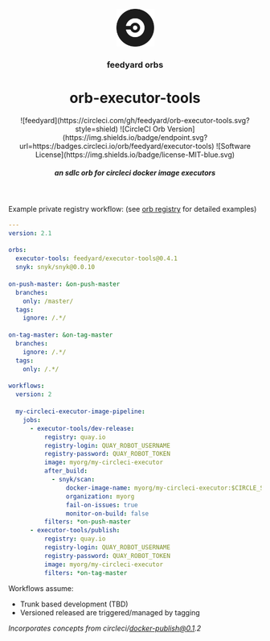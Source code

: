 <div align="center">
	<p>
		<img alt="CircleCI Logo" src="https://raw.githubusercontent.com/ThoughtWorks-DPS/di-circleci-remote-docker/master/img/circle-circleci.svg?sanitize=true" width="75" />
	</p>
  <h3>feedyard orbs</h3>
  <h1>orb-executor-tools</h1>
  ![feedyard](https://circleci.com/gh/feedyard/orb-executor-tools.svg?style=shield) ![CircleCI Orb Version](https://img.shields.io/badge/endpoint.svg?url=https://badges.circleci.io/orb/feedyard/executor-tools)  ![Software License](https://img.shields.io/badge/license-MIT-blue.svg)  
  <h5>an sdlc orb for circleci docker image executors </h5>
</div>
<br />

Example private registry workflow: (see [orb registry](https://circleci.com/orbs/registry/orb/feedyard/executor-tools) for detailed examples)

```yaml
---
version: 2.1

orbs:
  executor-tools: feedyard/executor-tools@0.4.1
  snyk: snyk/snyk@0.0.10

on-push-master: &on-push-master
  branches:
    only: /master/
  tags:
    ignore: /.*/

on-tag-master: &on-tag-master
  branches:
    ignore: /.*/
  tags:
    only: /.*/

workflows:
  version: 2

  my-circleci-executor-image-pipeline:
    jobs:
      - executor-tools/dev-release:
          registry: quay.io
          registry-login: QUAY_ROBOT_USERNAME
          registry-password: QUAY_ROBOT_TOKEN
          image: myorg/my-circleci-executor
          after_build:
            - snyk/scan:
                docker-image-name: myorg/my-circleci-executor:$CIRCLE_SHA1
                organization: myorg
                fail-on-issues: true
                monitor-on-build: false
          filters: *on-push-master
      - executor-tools/publish:
          registry: quay.io
          registry-login: QUAY_ROBOT_USERNAME
          registry-password: QUAY_ROBOT_TOKEN
          image: myorg/my-circleci-executor
          filters: *on-tag-master
```

Workflows assume:

* Trunk based development (TBD)
* Versioned released are triggered/managed by tagging

_Incorporates concepts from circleci/docker-publish@0.1.2_
